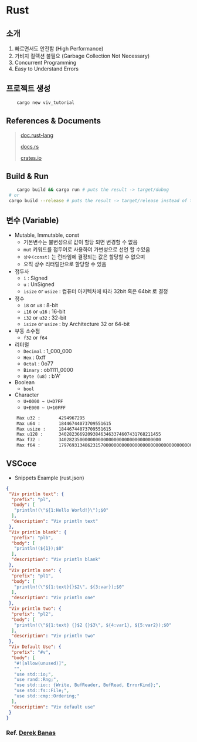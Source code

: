 # Rust

## 소개

1. 빠르면서도 안전함 (High Performance)
2. 가비지 컬렉션 불필요 (Garbage Collection Not Necessary)
3. Concurrent Programming
4. Easy to Understand Errors

## 프로젝트 생성

```bash
    cargo new viv_tutorial
```

## References & Documents

> [doc.rust-lang](https://doc.rust-lang.org/cargo/getting-started/first-steps.html)
>
> [docs.rs](https://docs.rs/)
>
> [crates.io](https://crates.io/)

## Build & Run

```bash
    cargo build && cargo run # puts the result -> target/dubug
 # or
 cargo build --release # puts the result -> target/release instead of target/debug
```

## 변수 (Variable)

- Mutable, Immutable, const
  - 기본변수는 불변성으로 값이 할당 되면 변경할 수 없음
  - `mut` 키워드를 접두어로 사용하여 가변성으로 선언 할 수있음
  - `상수(const)` 는 런타임에 결정되는 값은 할당할 수 없으며
  - 오직 상수 리터럴만으로 할당할 수 있음
- 접두사
  - `i` : Signed
  - `u` : UnSigned
  - `isize` or `usize` : 컴퓨터 아키텍처에 따라 32bit 혹은 64bit 로 결정
- 정수
  - `i8` or `u8` : 8-bit
  - `i16` or `u16` : 16-bit
  - `i32` or `u32` : 32-bit
  - `isize` or `usize` : by Architecture 32 or 64-bit
- 부동 소수점
  - `f32` or `f64`
- 리터럴
  - `Decimal` : 1_000_000
  - `Hex` : 0xff
  - `Octal` : 0o77
  - `Binary` : ob1111_0000
  - `Byte (u8)` : b'A'
- Boolean
  - `bool`  
- Character
  - `U+0000 ~ U+D7FF`
  - `U+E000 ~ U+10FFF`

```bash
    Max u32 :       4294967295
    Max u64 :       18446744073709551615
    Max usize :     18446744073709551615
    Max u128 :      340282366920938463463374607431768211455
    Max f32 :       340282350000000000000000000000000000000
    Max f64 :       179769313486231570000000000000000000000000000000000000000000000000000000000000000000000000000000000000000000000000000000000000000000000000000000000000000000000000000000000000000000000000000000000000000000000000000000000000000000000000000000000000000000000000000000000000000000000000000000000000000000000000000
```

## VSCoce

- Snippets Example (rust.json)

```json
{
 "Viv println text": {
  "prefix": "pl",
  "body": [
   "println!(\"${1:Hello World!}\");$0"
  ],
  "description": "Viv println text"
 },
 "Viv println blank": {
  "prefix": "plb",
  "body": [
   "println!(${1});$0"
  ],
  "description": "Viv println blank"
 },
 "Viv println one": {
  "prefix": "pl1",
  "body": [
   "println!(\"${1:text}{}$2\", ${3:var});$0"
  ],
  "description": "Viv println one"
 },
 "Viv println two": {
  "prefix": "pl2",
  "body": [
   "println!(\"${1:text} {}$2 {}$3\", ${4:var1}, ${5:var2});$0"
  ],
  "description": "Viv println two"
 },
 "Viv Default Use": {
  "prefix": "#v",
  "body": [
   "#![allow(unused)]",
   "",
   "use std::io;",
   "use rand::Rng;",
   "use std::io:: {Write, BufReader, BufRead, ErrorKind};",
   "use std::fs::File;",
   "use std::cmp::Ordering;"
  ],
  "description": "Viv default use"
 }
}
```

### Ref. [Derek Banas](https://youtu.be/ygL_xcavzQ4)
